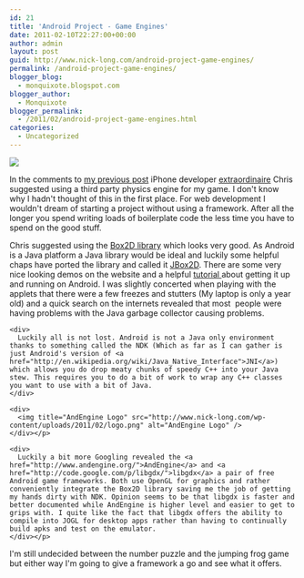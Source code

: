 ```yaml
---
id: 21
title: 'Android Project - Game Engines'
date: 2011-02-10T22:27:00+00:00
author: admin
layout: post
guid: http://www.nick-long.com/android-project-game-engines/
permalink: /android-project-game-engines/
blogger_blog:
  - monquixote.blogspot.com
blogger_author:
  - Monquixote
blogger_permalink:
  - /2011/02/android-project-game-engines.html
categories:
  - Uncategorized
---
```

<div>
  <div>
    <a href="http://www.google.co.uk/imgres?imgurl=http://www.nick-long.com/wp-content/uploads/2011/02/TRC3649.jpg&#038;imgrefurl=http://autotenz.com/audi-with-more-powerful-engines/&#038;usg=__GOkXFePAi-myo-cpeNrhGFsNQUE=&#038;h=333&#038;w=500&#038;sz=65&#038;hl=en&#038;start=13&#038;zoom=1&#038;tbnid=8EtXIfbpwsuSSM:&#038;tbnh=87&#038;tbnw=130&#038;ei=plhUTePVA5CyhAfJmcHvCA&#038;prev=/images%3Fq%3Dv8%2Bengine%26start%3D9%26um%3D1%26hl%3Den%26safe%3Doff%26biw%3D385%26bih%3D402%26addh%3D36%26output%3Dimages_json%26tbs%3Disch:1&#038;um=1&#038;itbs=1"></a>
  </div>
  
  <div>
    <img src="http://www.nick-long.com/wp-content/uploads/2011/02/TRC3649.jpg" />
  </div></p> 
  
  <p>
    In the comments to <a href="http://nicklong.posterous.com/planning-an-android-game-project">my previous post</a> iPhone developer <a href="http://www.easyeartraining.com/Apps/">extraordinaire</a> Chris suggested using a third party physics engine for my game. I don't know why I hadn't thought of this in the first place. For web development I wouldn't dream of starting a project without using a framework. After all the longer you spend writing loads of boilerplate code the less time you have to spend on the good stuff.
  </p>
  
  <div>
    <div>
      Chris suggested using the <a href="http://www.box2d.org/">Box2D library</a> which looks very good. As Android is a Java platform a Java library would be ideal and luckily some helpful chaps have ported the library and called it <a href="http://www.jbox2d.org/">JBox2D</a>. There are some very nice looking demos on the website and a helpful <a href="http://www.anddev.org/how-to_2d_physics_with_box2d-t5099.html">tutorial </a>about getting it up and running on Android. I was slightly concerted when playing with the applets that there were a few freezes and stutters (My laptop is only a year old) and a quick search on the internets revealed that most  people were having problems with the Java garbage collector causing problems. 
    </div>
    
    <div>
      Luckily all is not lost. Android is not a Java only environment thanks to something called the NDK (Which as far as I can gather is just Android's version of <a href="http://en.wikipedia.org/wiki/Java_Native_Interface">JNI</a>) which allows you do drop meaty chunks of speedy C++ into your Java stew. This requires you to do a bit of work to wrap any C++ classes you want to use with a bit of Java.
    </div>
    
    <div>
      <img title="AndEngine Logo" src="http://www.nick-long.com/wp-content/uploads/2011/02/logo.png" alt="AndEngine Logo" />
    </div></p> 
    
    <div>
      Luckily a bit more Googling revealed the <a href="http://www.andengine.org/">AndEngine</a> and <a href="http://code.google.com/p/libgdx/">libgdx</a> a pair of free Android game frameworks. Both use OpenGL for graphics and rather conveniently integrate the Box2D library saving me the job of getting my hands dirty with NDK. Opinion seems to be that libgdx is faster and better documented while AndEngine is higher level and easier to get to grips with. I quite like the fact that libgdx offers the ability to compile into JOGL for desktop apps rather than having to continually build apks and test on the emulator. 
    </div></p>
  </div></p> 
  
  <div>
    I'm still undecided between the number puzzle and the jumping frog game but either way I'm going to give a framework a go and see what it offers. 
  </div>
</div>